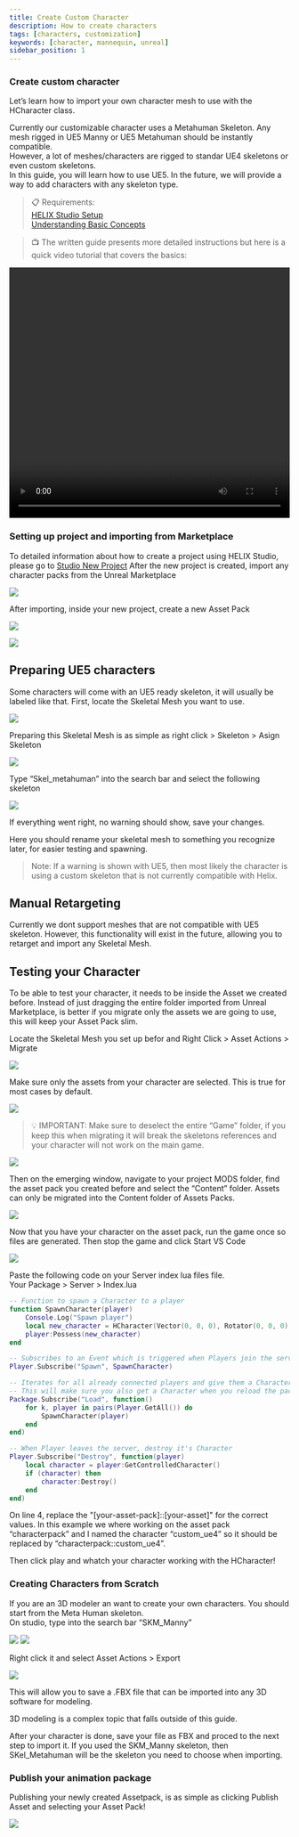 ```yaml
---
title: Create Custom Character
description: How to create characters 
tags: [characters, customization]
keywords: [character, mannequin, unreal]
sidebar_position: 1
---
```


### Create custom character

Let’s learn how to import your own character mesh to use with the HCharacter class.  

Currently our customizable character uses a Metahuman Skeleton. Any mesh rigged in UE5 Manny or UE5 Metahuman should be instantly compatible.  
However, a lot of meshes/characters are rigged to standar UE4 skeletons or even custom skeletons.  
In this guide, you will learn how to use UE5. In the future, we will provide a way to add characters with any skeleton type.


> 📋 Requirements:  
[HELIX Studio Setup](/assets-modding/studio/setting-up-studio.md)    
[Understanding Basic Concepts](/getting-started/quick-start.mdx)


> 📺 The written guide presents more detailed instructions but here is a quick video tutorial that covers the basics:

<video controls width="100%" height="450" src="\videos\docs\assets-modding\importing-custom-assets\animations\characters\custom_char_tutorial.mp4" title="Custom Character Tutorial"></video>

### Setting up project and importing from Marketplace

To detailed information about how to create a project using HELIX Studio, please go to [Studio New Project](/assets-modding/studio/create-project.md)
After the new project is created, import any character packs from the Unreal Marketplace

![](\img\docs\assets-modding\importing-custom-assets\animations\characters\Untitled_006.png)

After importing, inside your new project, create a new Asset Pack 

![](\img\docs\assets-modding\importing-custom-assets\animations\characters\Untitled_003.png)

![](\img\docs\assets-modding\creating-assets\studio\02_assetpack_popup.png)

## Preparing UE5 characters

Some characters will come with an UE5 ready skeleton, it will usually be labeled like that. First, locate the Skeletal Mesh you want to use.

![](\img\docs\assets-modding\importing-custom-assets\animations\characters\Untitled_017.png)

Preparing this Skeletal Mesh is as simple as right click > Skeleton > Asign Skeleton

![](\img\docs\assets-modding\importing-custom-assets\animations\characters\Untitled_018.png)

Type “Skel_metahuman” into the search bar and select the following skeleton

![](\img\docs\assets-modding\importing-custom-assets\animations\characters\Untitled_008.png)

If everything went right, no warning should show, save your changes.

Here you should rename your skeletal mesh to something you recognize later, for easier testing and spawning.

> Note: If a warning is shown with UE5, then most likely the character is using a custom skeleton that is not currently compatible with Helix. 

## Manual Retargeting

Currently we dont support meshes that are not compatible with UE5 skeleton. However, this functionality will exist in the future, allowing you to retarget and import any Skeletal Mesh.

## Testing your Character

To be able to test your character, it needs to be inside the Asset we created before. Instead of just dragging the entire folder imported from Unreal Marketplace, is better if you migrate only the assets we are going to use, this will keep your Asset Pack slim.

Locate the Skeletal Mesh you set up befor and Right Click > Asset Actions > Migrate

![](\img\docs\assets-modding\importing-custom-assets\animations\characters\Untitled_016.png)

Make sure only the assets from your character are selected. This is true for most cases by default.

![](\img\docs\assets-modding\importing-custom-assets\animations\characters\Untitled_005.png)

> 💡 IMPORTANT: Make sure to deselect the entire “Game” folder, if you keep this when migrating it will break the skeletons references and your character will not work on the main game.

![](\img\docs\assets-modding\importing-custom-assets\animations\characters\Untitled_013.png)

Then on the emerging window, navigate to your project MODS folder, find the asset pack you created before and select the “Content” folder. Assets can only be migrated into the Content folder of Assets Packs.

![](\img\docs\assets-modding\importing-custom-assets\animations\characters\Untitled_002.png)

Now that you have your character on the asset pack, run the game once so files are generated. Then stop the game and click Start VS Code

![](\img\docs\assets-modding\importing-custom-assets\animations\characters\Untitled_011.png)

Paste the following code on your Server index lua files file.   
Your Package > Server > Index.lua

```lua
-- Function to spawn a Character to a player
function SpawnCharacter(player)
    Console.Log("Spawn player")
    local new_character = HCharacter(Vector(0, 0, 0), Rotator(0, 0, 0), "[your-asset-pack]::[your-asset]")
    player:Possess(new_character)
end

-- Subscribes to an Event which is triggered when Players join the server (i.e. Spawn)
Player.Subscribe("Spawn", SpawnCharacter)

-- Iterates for all already connected players and give them a Character as well
-- This will make sure you also get a Character when you reload the package
Package.Subscribe("Load", function()
    for k, player in pairs(Player.GetAll()) do
        SpawnCharacter(player)
    end
end)

-- When Player leaves the server, destroy it's Character
Player.Subscribe("Destroy", function(player)
    local character = player:GetControlledCharacter()
    if (character) then
        character:Destroy()
    end
end)
```
On line 4, replace the "[your-asset-pack]::[your-asset]" for the correct values. In this example we where working on the asset pack “characterpack” and I named the character “custom_ue4” so it should be replaced by “characterpack::custom_ue4”.

Then click play and whatch your character working with the HCharacter!

### Creating Characters from Scratch

If you are an 3D modeler an want to create your own characters. You should start from the Meta Human skeleton.  
On studio, type into the search bar “SKM_Manny”

![](\img\docs\assets-modding\importing-custom-assets\animations\characters\Untitled.png)
![](\img\docs\assets-modding\importing-custom-assets\animations\characters\Untitled_009.png)

Right click it and select Asset Actions > Export

![](\img\docs\assets-modding\importing-custom-assets\animations\characters\Untitled_015.png)

This will allow you to save a .FBX file that can be imported into any 3D software for modeling.

3D modeling is a complex topic that falls outside of this guide.

After your character is done, save your file as FBX and proced to the next step to import it. If you used the SKM_Manny skeleton, then SKel_Metahuman will be the skeleton you need to choose when importing.

### Publish your animation package

Publishing your newly created Assetpack, is as simple as clicking Publish Asset and selecting your Asset Pack!

![](\img\docs\assets-modding\importing-custom-assets\animations\characters\Untitled_004.png)